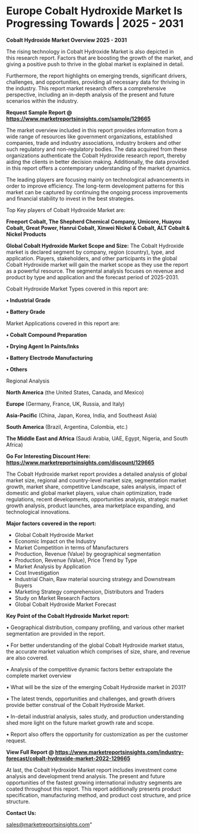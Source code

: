 # Europe Cobalt Hydroxide Market Is Progressing Towards | 2025 - 2031

<Strong> Cobalt Hydroxide Market Overview 2025 - 2031</strong>

The rising technology in Cobalt Hydroxide Market is also depicted in this research report. Factors that are boosting the growth of the market, and giving a positive push to thrive in the global market is explained in detail.

Furthermore, the report highlights on emerging trends, significant drivers, challenges, and opportunities, providing all necessary data for thriving in the industry. This report market research offers a comprehensive perspective, including an in-depth analysis of the present and future scenarios within the industry.

<strong>Request Sample Report @ <a href=https://www.marketreportsinsights.com/sample/129665>https://www.marketreportsinsights.com/sample/129665</a></strong>

The market overview included in this report provides information from a wide range of resources like government organizations, established companies, trade and industry associations, industry brokers and other such regulatory and non-regulatory bodies. The data acquired from these organizations authenticate the Cobalt Hydroxide research report, thereby aiding the clients in better decision making. Additionally, the data provided in this report offers a contemporary understanding of the market dynamics.

The leading players are focusing mainly on technological advancements in order to improve efficiency. The long-term development patterns for this market can be captured by continuing the ongoing process improvements and financial stability to invest in the best strategies.

Top Key players of Cobalt Hydroxide Market are:

<strong>Freeport Cobalt, The Shepherd Chemical Company, Umicore, Huayou Cobalt, Great Power, Hanrui Cobalt, Xinwei Nickel & Cobalt, ALT Cobalt & Nickel Products</strong>

<strong><b>Global Cobalt Hydroxide Market Scope and Size:</b></strong>
The Cobalt Hydroxide market is declared segment by company, region (country), type, and application. Players, stakeholders, and other participants in the global Cobalt Hydroxide market will gain the market scope as they use the report as a powerful resource. The segmental analysis focuses on revenue and product by type and application and the forecast period of 2025-2031.

Cobalt Hydroxide Market Types covered in this report are:

<strong>• Industrial Grade

• Battery Grade</strong>

Market Applications covered in this report are:

<strong>• Cobalt Compound Preparation

• Drying Agent In Paints/Inks

• Battery Electrode Manufacturing

• Others</strong> 

Regional Analysis

<strong>North America</strong> (the United States, Canada, and Mexico)

<strong>Europe</strong> (Germany, France, UK, Russia, and Italy)

<strong>Asia-Pacific</strong> (China, Japan, Korea, India, and Southeast Asia)

<strong>South America</strong> (Brazil, Argentina, Colombia, etc.)

<strong>The Middle East and Africa</strong> (Saudi Arabia, UAE, Egypt, Nigeria, and South Africa)

<strong>Go For Interesting Discount Here: <a href=https://www.marketreportsinsights.com/discount/129665>https://www.marketreportsinsights.com/discount/129665</a></strong>

The Cobalt Hydroxide market report provides a detailed analysis of global market size, regional and country-level market size, segmentation market growth, market share, competitive Landscape, sales analysis, impact of domestic and global market players, value chain optimization, trade regulations, recent developments, opportunities analysis, strategic market growth analysis, product launches, area marketplace expanding, and technological innovations.

<strong><b>Major factors covered in the report:</b></strong>
<ul>
  <li>Global Cobalt Hydroxide Market </li>
  <li>Economic Impact on the Industry</li>
  <li>Market Competition in terms of Manufacturers</li>
  <li>Production, Revenue (Value) by geographical segmentation</li>
  <li>Production, Revenue (Value), Price Trend by Type</li>
  <li>Market Analysis by Application</li>
  <li>Cost Investigation</li>
  <li>Industrial Chain, Raw material sourcing strategy and Downstream Buyers</li>
  <li>Marketing Strategy comprehension, Distributors and Traders</li>
  <li>Study on Market Research Factors</li>
  <li>Global Cobalt Hydroxide Market Forecast</li>
</ul>

<strong><b>Key Point of the Cobalt Hydroxide Market report:</b></strong>

• Geographical distribution, company profiling, and various other market segmentation are provided in the report.

• For better understanding of the global Cobalt Hydroxide market status, the accurate market valuation which comprises of size, share, and revenue are also covered.

• Analysis of the competitive dynamic factors better extrapolate the complete market overview

• What will be the size of the emerging Cobalt Hydroxide market in 2031?

• The latest trends, opportunities and challenges, and growth drivers provide better construal of the Cobalt Hydroxide Market.

• In-detail industrial analysis, sales study, and production understanding shed more light on the future market growth rate and scope.

• Report also offers the opportunity for customization as per the customer request.

<strong><b>View Full Report @ <a href=https://www.marketreportsinsights.com/industry-forecast/cobalt-hydroxide-market-2022-129665>https://www.marketreportsinsights.com/industry-forecast/cobalt-hydroxide-market-2022-129665</a></b></strong>


At last, the Cobalt Hydroxide Market report includes investment come analysis and development trend analysis. The present and future opportunities of the fastest growing international industry segments are coated throughout this report. This report additionally presents product specification, manufacturing method, and product cost structure, and price structure.

<strong>Contact Us:</strong>

sales@marketreportsinsights.com"

